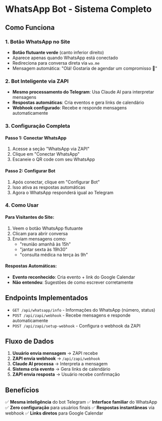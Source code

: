 # WhatsApp Bot - Sistema Completo

## Como Funciona

### 1. Botão WhatsApp no Site
- **Botão flutuante verde** (canto inferior direito)
- Aparece apenas quando WhatsApp está conectado
- Redireciona para conversa direta via `wa.me`
- Mensagem automática: "Olá! Gostaria de agendar um compromisso 📅"

### 2. Bot Inteligente via ZAPI
- **Mesmo processamento do Telegram**: Usa Claude AI para interpretar mensagens
- **Respostas automáticas**: Cria eventos e gera links de calendário
- **Webhook configurado**: Recebe e responde mensagens automaticamente

### 3. Configuração Completa

#### Passo 1: Conectar WhatsApp
1. Acesse a seção "WhatsApp via ZAPI" 
2. Clique em "Conectar WhatsApp"
3. Escaneie o QR code com seu WhatsApp

#### Passo 2: Configurar Bot
1. Após conectar, clique em "Configurar Bot"
2. Isso ativa as respostas automáticas
3. Agora o WhatsApp responderá igual ao Telegram

### 4. Como Usar

#### Para Visitantes do Site:
1. Veem o botão WhatsApp flutuante
2. Clicam para abrir conversa
3. Enviam mensagens como:
   - "reunião amanhã às 15h"
   - "jantar sexta às 19h30"
   - "consulta médica na terça às 9h"

#### Respostas Automáticas:
- **Evento reconhecido**: Cria evento + link do Google Calendar
- **Não entendeu**: Sugestões de como escrever corretamente

## Endpoints Implementados

- `GET /api/whatsapp/info` - Informações do WhatsApp (número, status)
- `POST /api/zapi/webhook` - Recebe mensagens e responde automaticamente
- `POST /api/zapi/setup-webhook` - Configura o webhook da ZAPI

## Fluxo de Dados

1. **Usuário envia mensagem** → ZAPI recebe
2. **ZAPI envia webhook** → `/api/zapi/webhook`
3. **Claude AI processa** → Interpreta a mensagem
4. **Sistema cria evento** → Gera links de calendário
5. **ZAPI envia resposta** → Usuário recebe confirmação

## Benefícios

✅ **Mesma inteligência** do bot Telegram
✅ **Interface familiar** do WhatsApp
✅ **Zero configuração** para usuários finais
✅ **Respostas instantâneas** via webhook
✅ **Links diretos** para Google Calendar